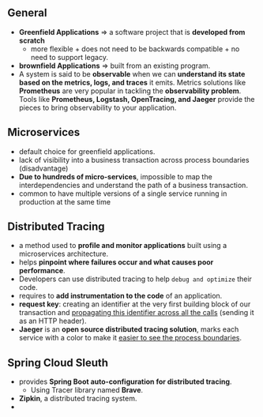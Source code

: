 ## General

- **Greenfield Applications** => a software project that is **developed from scratch**
  - more flexible + does not need to be backwards compatible + no need to support legacy.
- **brownfield Applications** => built from an existing program.
- A system is said to be **observable** when we can **understand its state based on the metrics, logs, and traces** it emits. Metrics solutions like **Prometheus** are very popular in tackling the **observability problem**. Tools like **Prometheus, Logstash, OpenTracing, and Jaeger** provide the pieces to bring observability to your application. 

## Microservices

- default choice for greenfield applications.
- lack of visibility into a business transaction across process boundaries (disadvantage)
- **Due to hundreds of micro-services**, impossible to map the interdependencies and understand the path of a business transaction.
- common to have multiple versions of a single service running in production at the same time

## Distributed Tracing

- a method used to **profile and monitor applications** built using a microservices architecture.
- helps **pinpoint where failures occur and what causes poor performance**.
- Developers can use distributed tracing to help `debug and optimize` their code.
- requires to **add instrumentation to the code** of an application.
- **request key**: creating an identifier at the very first building block of our transaction and <u>propagating this identifier across all the calls</u> (sending it as an HTTP header).
- **Jaeger** is an **open source distributed tracing solution**,  marks each service with a color to make it <u>easier to see the process boundaries</u>.

## Spring Cloud Sleuth

- provides **Spring Boot auto-configuration for distributed tracing**.
  - Using Tracer library named **Brave**.
- **Zipkin**, a distributed tracing system.
- 
